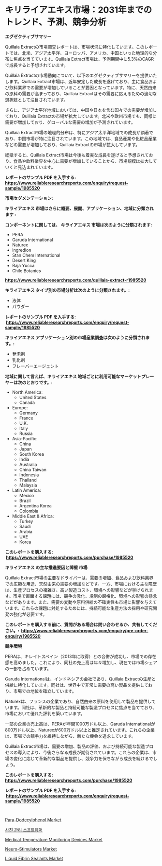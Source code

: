 <p><h1>キリライアエキス市場：2031年までのトレンド、予測、競争分析</h1></p><p><strong>エグゼクティブサマリー</strong></p>
<p><p>Quillaia Extractの市場調査レポートは、市場状況に特化しています。このレポートでは、北米、アジア太平洋、ヨーロッパ、アメリカ、中国といった地理的な分布に焦点を当てています。Quillaia Extract市場は、予測期間中に5.3%のCAGRで成長すると予想されています。</p><p>Quillaia Extractの市場動向について、以下のエグゼクティブサマリーを提供いたします。Quillaia Extract市場は、近年安定した成長を遂げており、主に食品および飲料業界での需要が増加していることが要因となっています。特に、天然由来の原料の需要が高まっており、Quillaia Extractはその需要に応えるための適切な選択肢として注目されています。</p><p>さらに、アジア太平洋地域においては、中国や日本を含む国々での需要が増加しており、Quillaia Extractの市場が拡大しています。北米や欧州市場でも、同様に需要が増加しており、グローバルな需要の増加が予測されています。</p><p>Quillaia Extract市場の地理的分布は、特にアジア太平洋地域での成長が顕著であり、中国市場が特に注目されています。この地域では、食品産業や化粧品産業などの需要が増加しており、Quillaia Extractの市場が拡大しています。</p><p>総括すると、Quillaia Extract市場は今後も着実な成長を遂げると予想されており、食品や飲料業界を中心に需要が増加していることから、市場規模は拡大していくと見込まれています。</p></p>
<p><strong>レポートのサンプル PDF を入手する: <a href="https://www.reliableresearchreports.com/enquiry/request-sample/1985520">https://www.reliableresearchreports.com/enquiry/request-sample/1985520</a></strong></p>
<p><strong>市場セグメンテーション:</strong></p>
<p><strong> キライアエキス 市場はさらに概要、展開、アプリケーション、地域に分類されます :</strong></p>
<p><strong>コンポーネントに関しては、 キライアエキス 市場は次のように分類されます: &nbsp;</strong></p>
<p><ul><li>PERA</li><li>Garuda International</li><li>Naturex</li><li>Ingredion</li><li>Stan Chem International</li><li>Desert King</li><li>Baja Yucca</li><li>Chile Botanics</li></ul></p>
<p><strong><a href="https://www.reliableresearchreports.com/quillaia-extract-r1985520">https://www.reliableresearchreports.com/quillaia-extract-r1985520</a></strong></p>
<p><strong> キライアエキス タイプ別の市場分析は次のように分類されます。:</strong></p>
<p><ul><li>液体</li><li>パウダー</li></ul></p>
<p><strong>レポートのサンプル PDF を入手する: &nbsp;<a href="https://www.reliableresearchreports.com/enquiry/request-sample/1985520">https://www.reliableresearchreports.com/enquiry/request-sample/1985520</a></strong></p>
<p><strong> キライアエキス アプリケーション別の市場産業調査は次のように分類されます。:</strong></p>
<p><ul><li>発泡剤</li><li>乳化剤</li><li>フレーバーエージェント</li></ul></p>
<p><strong>地域に関して言えば、キライアエキス 地域ごとに利用可能なマーケットプレーヤーは次のとおりです。:</strong></p>
<p><ul>
    <li>
        North America:
        <ul>
            <li>United States</li>
            <li>Canada</li>
        </ul>
    </li>
    <li>
        Europe:
        <ul>
            <li>Germany</li>
            <li>France</li>
            <li>U.K.</li>
            <li>Italy</li>
            <li>Russia</li>
        </ul>
    </li>
    <li>
        Asia-Pacific:
        <ul>
            <li>China</li>
            <li>Japan</li>
            <li>South Korea</li>
            <li>India</li>
            <li>Australia</li>
            <li>China Taiwan</li>
            <li>Indonesia</li>
            <li>Thailand</li>
            <li>Malaysia</li>
        </ul>
    </li>
    <li>
        Latin America:
        <ul>
            <li>Mexico</li>
            <li>Brazil</li>
            <li>Argentina Korea</li>
            <li>Colombia</li>
        </ul>
    </li>
    <li>
        Middle East & Africa:
        <ul>
            <li>Turkey</li>
            <li>Saudi</li>
            <li>Arabia</li>
            <li>UAE</li>
            <li>Korea</li>
        </ul>
    </li>
    </ul></p>
<p><strong>このレポートを購入する: &nbsp;<a href="https://www.reliableresearchreports.com/purchase/1985520">https://www.reliableresearchreports.com/purchase/1985520</a></strong></p>
<p><strong>キライアエキス の主な推進要因と障壁 市場</strong></p>
<p><p>Quillaia Extract市場の主要なドライバーは、需要の増加、食品および飲料業界での広範な用途、天然由来の需要の増加などです。一方、市場における主な障壁は、生産プロセスの複雑さ、高い製造コスト、環境への影響などが挙げられます。市場で直面する課題には、競争の激化、規制の厳格化、環境への影響の懸念などがあります。また、需要の変動や原料供給の不確実性も市場に影響を与えています。これらの課題に対処するためには、持続可能な生産方法の採用や研究開発の強化が必要です。</p></p>
<p><strong>このレポートを購入する前に、質問がある場合は問い合わせるか、共有してください。:&nbsp; <a href="https://www.reliableresearchreports.com/enquiry/pre-order-enquiry/1985520">https://www.reliableresearchreports.com/enquiry/pre-order-enquiry/1985520</a></strong></p>
<p><strong>競争環境</strong></p>
<p><p>PERAは、キレイトスペイン（2013年に取得）との合併が成功し、市場での存在感を高めました。これにより、同社の売上高は年々増加し、現在では市場シェアの一部を占めています。</p><p>Garuda Internationalは、インドネシアの会社であり、Quillaia Extractの生産と供給に特化しています。同社は、世界中で非常に需要の高い製品を提供しており、市場での地位を確立しています。</p><p>Naturexは、フランスの企業であり、自然由来の原料を使用して製品を提供しています。同社は、革新的な製品と持続可能な製造プロセスに焦点を当てており、市場において優れた評判を築いています。</p><p>一部の企業の売上高は、PERAが年間1000万ドル以上、Garuda Internationalが800万ドル以上、Naturexが600万ドル以上と推定されています。これらの企業は、市場での競争力を維持しながら、新たな機会を追求しています。</p><p>Quillaia Extract市場は、需要の増加、製品の評価、および持続可能な製造プロセスの導入により、今後さらなる成長が期待されています。これらの企業は、市場の変化に応じて革新的な製品を提供し、競争力を保ちながら成長を続けるでしょう。</p></p>
<p><strong>このレポートを購入する: &nbsp; <a href="https://www.reliableresearchreports.com/purchase/1985520">https://www.reliableresearchreports.com/purchase/1985520</a></strong></p>
<p><strong>レポートのサンプル PDF を入手する: &nbsp;<a href="https://www.reliableresearchreports.com/enquiry/request-sample/1985520">https://www.reliableresearchreports.com/enquiry/request-sample/1985520</a></strong><strong></strong></p>
<p>&nbsp;</p>
<p><p><a href="https://iodized-pantydraco-05c.notion.site/Para-Dodecylphenol-Market-Comprehensive-Assessment-by-Type-Application-and-Geography-86d02d8ea7f14c1f99fa4748e24f57dd">Para-Dodecylphenol Market</a></p><p><a href="https://github.com/Tristiarton768456/Market-Research-Report-List-1/blob/main/729981046695.md">사진 관리 소프트웨어</a></p><p><a href="https://github.com/globismark/Market-Research-Report-List-3/blob/main/medical-temperature-monitoring-devices-market.md">Medical Temperature Monitoring Devices Market</a></p><p><a href="https://github.com/bobicer/Market-Research-Report-List-3/blob/main/neuro-stimulators-market.md">Neuro-Stimulators Market</a></p><p><a href="https://issuu.com/reportprime-2/docs/liquid-fibrin-sealants-market-size-2030.pptx">Liquid Fibrin Sealants Market</a></p></p>